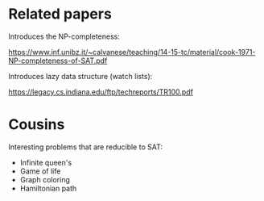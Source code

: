 # Related papers

Introduces the NP-completeness:

https://www.inf.unibz.it/~calvanese/teaching/14-15-tc/material/cook-1971-NP-completeness-of-SAT.pdf

Introduces lazy data structure (watch lists):

https://legacy.cs.indiana.edu/ftp/techreports/TR100.pdf

# Cousins

Interesting problems that are reducible to SAT:
- Infinite queen's
- Game of life
- Graph coloring
- Hamiltonian path